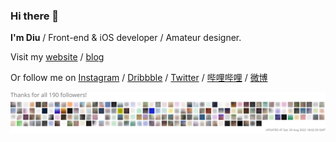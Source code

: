 ### Hi there 👋

**I'm Diu** / Front-end & iOS developer / Amateur designer.

Visit my [website](https://ddiu.io) / [blog](https://notes.ljl.li)

Or follow me on [Instagram](https://www.instagram.com/dzpszied/) / [Dribbble](https://dribbble.com/ddiu8081) / [Twitter](https://twitter.com/ddiu8081) / [哔哩哔哩](https://space.bilibili.com/541993) / [微博](https://weibo.com/u/1767697883)

![followers](/assets/followers.svg)